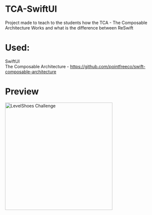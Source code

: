 # TCA-SwiftUI
Project made to teach to the students how the TCA - The Composable Architecture Works and what is the difference between ReSwift

# Used:
SwiftUI<br/>
The Composable Architecture - https://github.com/pointfreeco/swift-composable-architecture<br/>

# Preview
<img src="https://github.com/renatomateusx/TCA-SwiftUI/blob/master/tca.gif" width="350" title="LevelShoes Challenge">
